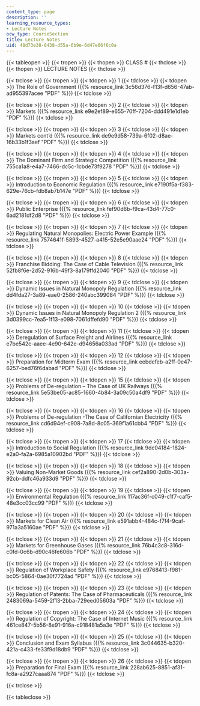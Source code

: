 ```yaml
---
content_type: page
description: ''
learning_resource_types:
- Lecture Notes
ocw_type: CourseSection
title: Lecture Notes
uid: 48d73e38-0438-d55a-6b9e-6d47e06f6c0a
---
```


{{< tableopen >}}
{{< tropen >}}
{{< thopen >}}
CLASS #
{{< thclose >}}
{{< thopen >}}
LECTURE NOTES
{{< thclose >}}

{{< trclose >}}
{{< tropen >}}
{{< tdopen >}}
1
{{< tdclose >}}
{{< tdopen >}}
The Role of Government ({{% resource_link 3c56d376-f13f-d656-47ab-ad955397acee "PDF" %}})
{{< tdclose >}}

{{< trclose >}}
{{< tropen >}}
{{< tdopen >}}
2
{{< tdclose >}}
{{< tdopen >}}
Markets ({{% resource_link e9e2ef89-e655-70ff-7204-ddd491e1d1eb "PDF" %}})
{{< tdclose >}}

{{< trclose >}}
{{< tropen >}}
{{< tdopen >}}
3
{{< tdclose >}}
{{< tdopen >}}
Markets cont’d ({{% resource_link de9e9d58-739a-6f02-d8ae-16b33b1f3aef "PDF" %}})
{{< tdclose >}}

{{< trclose >}}
{{< tropen >}}
{{< tdopen >}}
4
{{< tdclose >}}
{{< tdopen >}}
The Dominant Firm and Strategic Competition ({{% resource_link 755ca1a8-e4a7-7466-dc5c-1cbde73f9278 "PDF" %}})
{{< tdclose >}}

{{< trclose >}}
{{< tropen >}}
{{< tdopen >}}
5
{{< tdclose >}}
{{< tdopen >}}
Introduction to Economic Regulation ({{% resource_link e7190f5a-f383-629e-76cb-fdb8ab7b147e "PDF" %}})
{{< tdclose >}}

{{< trclose >}}
{{< tropen >}}
{{< tdopen >}}
6
{{< tdclose >}}
{{< tdopen >}}
Public Enterprise ({{% resource_link fef90d6b-f9ca-43d4-77c0-6ad2181df2d8 "PDF" %}})
{{< tdclose >}}

{{< trclose >}}
{{< tropen >}}
{{< tdopen >}}
7
{{< tdclose >}}
{{< tdopen >}}
Regulating Natural Monopolies: Electric Power Example ({{% resource_link 7574641f-5893-4527-a415-52e5e90aae24 "PDF" %}})
{{< tdclose >}}

{{< trclose >}}
{{< tropen >}}
{{< tdopen >}}
8
{{< tdclose >}}
{{< tdopen >}}
Franchise Bidding: The Case of Cable Television ({{% resource_link 52fb8f6e-2d52-916b-49f3-8a179ffd2040 "PDF" %}})
{{< tdclose >}}

{{< trclose >}}
{{< tropen >}}
{{< tdopen >}}
9
{{< tdclose >}}
{{< tdopen >}}
Dynamic Issues in Natural Monopoly Regulation ({{% resource_link dd4fda27-3a89-eae0-2586-240abc399084 "PDF" %}})
{{< tdclose >}}

{{< trclose >}}
{{< tropen >}}
{{< tdopen >}}
10
{{< tdclose >}}
{{< tdopen >}}
Dynamic Issues in Natural Monopoly Regulation 2 ({{% resource_link 3d0399cc-7ea5-1f13-e098-7061dffefd90 "PDF" %}})
{{< tdclose >}}

{{< trclose >}}
{{< tropen >}}
{{< tdopen >}}
11
{{< tdclose >}}
{{< tdopen >}}
Deregulation of Surface Freight and Airlines ({{% resource_link e7be542c-aaee-4e90-642e-d94656a033ad "PDF" %}})
{{< tdclose >}}

{{< trclose >}}
{{< tropen >}}
{{< tdopen >}}
12
{{< tdclose >}}
{{< tdopen >}}
Preparation for Midterm Exam ({{% resource_link eebdefeb-a2ff-0e47-6257-bed76f6dabad "PDF" %}})
{{< tdclose >}}

{{< trclose >}}
{{< tropen >}}
{{< tdopen >}}
15
{{< tdclose >}}
{{< tdopen >}}
Problems of De-regulation – The Case of UK Railways ({{% resource_link 5e53be05-ac85-1660-4b84-3a09c50a4df9 "PDF" %}})
{{< tdclose >}}

{{< trclose >}}
{{< tropen >}}
{{< tdopen >}}
16
{{< tdclose >}}
{{< tdopen >}}
Problems of De-regulation -The Case of Californian Electricity ({{% resource_link cd6d94ef-c908-7a8d-8c05-369f1a61cbb4 "PDF" %}})
{{< tdclose >}}

{{< trclose >}}
{{< tropen >}}
{{< tdopen >}}
17
{{< tdclose >}}
{{< tdopen >}}
Introduction to Social Regulation ({{% resource_link 9dc04184-1824-e2a0-fa2a-6985a10902bd "PDF" %}})
{{< tdclose >}}

{{< trclose >}}
{{< tropen >}}
{{< tdopen >}}
18
{{< tdclose >}}
{{< tdopen >}}
Valuing Non-Market Goods ({{% resource_link cef2a890-2d0b-303a-92cb-ddfc46a933d9 "PDF" %}})
{{< tdclose >}}

{{< trclose >}}
{{< tropen >}}
{{< tdopen >}}
19
{{< tdclose >}}
{{< tdopen >}}
Environmental Regulation ({{% resource_link 117ac36f-c049-c1f7-caf5-48e3cc03cc99 "PDF" %}})
{{< tdclose >}}

{{< trclose >}}
{{< tropen >}}
{{< tdopen >}}
20
{{< tdclose >}}
{{< tdopen >}}
Markets for Clean Air ({{% resource_link e591abb4-484c-f7f4-9caf-971a3a5160ae "PDF" %}})
{{< tdclose >}}

{{< trclose >}}
{{< tropen >}}
{{< tdopen >}}
21
{{< tdclose >}}
{{< tdopen >}}
Markets for Greenhouse Gases ({{% resource_link 76b4c3c8-316d-c0fd-0c6b-d90c46fe606b "PDF" %}})
{{< tdclose >}}

{{< trclose >}}
{{< tropen >}}
{{< tdopen >}}
22
{{< tdclose >}}
{{< tdopen >}}
Regulation of Workplace Safety ({{% resource_link e9768413-f981-bc05-5864-0ae30f7724ad "PDF" %}})
{{< tdclose >}}

{{< trclose >}}
{{< tropen >}}
{{< tdopen >}}
23
{{< tdclose >}}
{{< tdopen >}}
Regulation of Patents: The Case of Pharmaceuticals ({{% resource_link 2483069a-5459-2f13-2bba-729eed05603a "PDF" %}})
{{< tdclose >}}

{{< trclose >}}
{{< tropen >}}
{{< tdopen >}}
24
{{< tdclose >}}
{{< tdopen >}}
Regulation of Copyright: The Case of Internet Music ({{% resource_link 461ce847-5b56-8e91-916a-c918481a5a3e "PDF" %}})
{{< tdclose >}}

{{< trclose >}}
{{< tropen >}}
{{< tdopen >}}
25
{{< tdclose >}}
{{< tdopen >}}
Conclusion and Exam Syllabus ({{% resource_link 3c044635-b320-421a-c433-fe33f9d18db9 "PDF" %}})
{{< tdclose >}}

{{< trclose >}}
{{< tropen >}}
{{< tdopen >}}
26
{{< tdclose >}}
{{< tdopen >}}
Preparation for Final Exam ({{% resource_link 228ab625-8851-af31-fc8a-a2927caaa874 "PDF" %}})
{{< tdclose >}}

{{< trclose >}}

{{< tableclose >}}